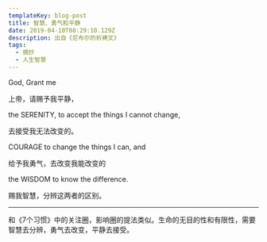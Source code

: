 ```yaml
---
templateKey: blog-post
title: 智慧、勇气和平静
date: 2019-04-10T08:29:10.129Z
description: 出自《尼布尔的祈祷文》
tags:
  - 摘抄
  - 人生智慧
---
```

God, Grant me

上帝，请赐予我平静，

the SERENITY, to accept the things I cannot change,

去接受我无法改变的。

COURAGE to change the things I can, and

给予我勇气，去改变我能改变的

the WISDOM to know the difference.

赐我智慧，分辨这两者的区别。

---

和《7个习惯》中的关注圈，影响圈的提法类似。生命的无目的性和有限性，需要智慧去分辨，勇气去改变，平静去接受。
